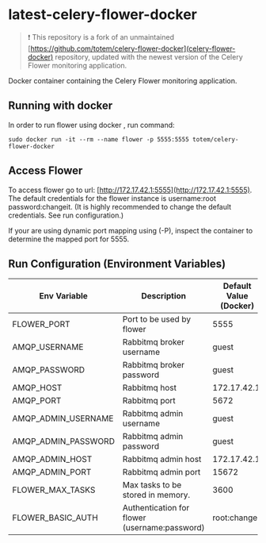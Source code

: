 # latest-celery-flower-docker

> :exclamation: This repository is a fork of an unmaintained [https://github.com/totem/celery-flower-docker](celery-flower-docker) repository, updated with the newest version of the Celery Flower monitoring application.

Docker container containing the Celery Flower monitoring application.

## Running with docker

In order to run flower using  docker , run
command: 

```
sudo docker run -it --rm --name flower -p 5555:5555 totem/celery-flower-docker
```

## Access Flower

To access flower go to url:  [http://172.17.42.1:5555](http://172.17.42.1:5555).
The default credentials for the flower instance is username:root  password:changeit.
(It is highly recommended to change the default credentials. See run configuration.)

If your are using dynamic port mapping using (-P), inspect the container to determine the mapped
port for 5555.

## Run Configuration (Environment Variables)
| Env Variable        | Description                                   | Default Value (Docker) |
| ------------------- | --------------------------------------------- | ---------------------- |
| FLOWER_PORT         | Port to be used by flower                     | 5555                   |
| AMQP_USERNAME       | Rabbitmq broker username                      | guest                  |
| AMQP_PASSWORD       | Rabbitmq broker password                      | guest                  |
| AMQP_HOST           | Rabbitmq host                                 | 172.17.42.1            |
| AMQP_PORT           | Rabbitmq port                                 | 5672                   |
| AMQP_ADMIN_USERNAME | Rabbitmq admin username                       | guest                  |
| AMQP_ADMIN_PASSWORD | Rabbitmq admin password                       | guest                  |
| AMQP_ADMIN_HOST     | Rabbitmq admin host                           | 172.17.42.1            |
| AMQP_ADMIN_PORT     | Rabbitmq admin port                           | 15672                  |
| FLOWER_MAX_TASKS    | Max tasks to be stored in memory.             | 3600                   |
| FLOWER_BASIC_AUTH   | Authentication for flower (username:password) | root:changeit          |
